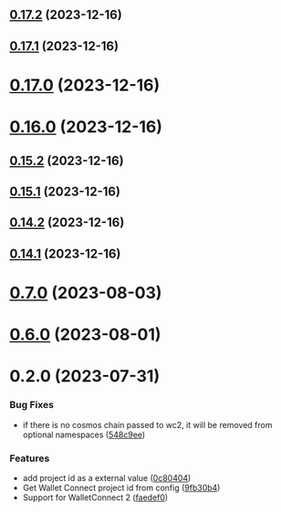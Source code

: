 ## [0.17.2](https://github.com/yeager-eren/rango-client/compare/provider-walletconnect-2@0.17.1...provider-walletconnect-2@0.17.2) (2023-12-16)



## [0.17.1](https://github.com/yeager-eren/rango-client/compare/provider-walletconnect-2@0.17.0...provider-walletconnect-2@0.17.1) (2023-12-16)



# [0.17.0](https://github.com/yeager-eren/rango-client/compare/provider-walletconnect-2@0.16.0...provider-walletconnect-2@0.17.0) (2023-12-16)



# [0.16.0](https://github.com/yeager-eren/rango-client/compare/provider-walletconnect-2@0.15.2...provider-walletconnect-2@0.16.0) (2023-12-16)



## [0.15.2](https://github.com/yeager-eren/rango-client/compare/provider-walletconnect-2@0.15.1...provider-walletconnect-2@0.15.2) (2023-12-16)



## [0.15.1](https://github.com/yeager-eren/rango-client/compare/provider-walletconnect-2@0.14.2...provider-walletconnect-2@0.15.1) (2023-12-16)



## [0.14.2](https://github.com/yeager-eren/rango-client/compare/provider-walletconnect-2@0.14.1-next.70...provider-walletconnect-2@0.14.2) (2023-12-16)



## [0.14.1](https://github.com/yeager-eren/rango-client/compare/provider-walletconnect-2@0.15.0...provider-walletconnect-2@0.14.1) (2023-12-16)



# [0.7.0](https://github.com/rango-exchange/rango-client/compare/provider-walletconnect-2@0.6.0...provider-walletconnect-2@0.7.0) (2023-08-03)



# [0.6.0](https://github.com/rango-exchange/rango-client/compare/provider-walletconnect-2@0.5.0...provider-walletconnect-2@0.6.0) (2023-08-01)



# 0.2.0 (2023-07-31)


### Bug Fixes

* if there is no cosmos chain passed to wc2, it will be removed from optional namespaces ([548c9ee](https://github.com/rango-exchange/rango-client/commit/548c9ee9f072b259fdd56b52f794c3d8d267baf9))


### Features

* add project id as a external value ([0c80404](https://github.com/rango-exchange/rango-client/commit/0c80404a8cacb6c5b0338dea1e416b0b11db254b))
* Get Wallet Connect project id from config ([9fb30b4](https://github.com/rango-exchange/rango-client/commit/9fb30b4b1a83e2005bbf42553298f24b1e278e1c))
* Support for WalletConnect 2 ([faedef0](https://github.com/rango-exchange/rango-client/commit/faedef0b5e6fc3c5ef881cbbe4ec05334cc1c910))



